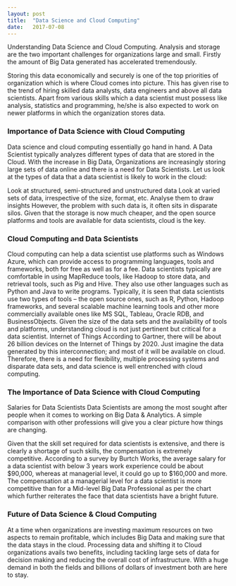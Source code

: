 ```yaml
---
layout: post
title:  "Data Science and Cloud Computing"
date:   2017-07-08
---
```


<p class="intro"><span class="dropcap">U</span>nderstanding Data Science and Cloud Computing.
Analysis and storage are the two important challenges for organizations large and small. Firstly the amount of Big Data generated has accelerated tremendously. </p>
Storing this data economically and securely is one of the top priorities of organization which is where Cloud comes into picture.  This has given rise to the trend of hiring skilled data analysts,  data engineers and above all data scientists. Apart from various skills which a data scientist must possess like analysis, statistics and programming, he/she is also expected to work on newer platforms in which the organization stores data.

<h3>Importance of Data Science with Cloud Computing</h3>
Data science and cloud computing essentially go hand in hand. A Data Scientist typically analyzes different types of data that are stored in the Cloud.  With the increase in Big Data, Organizations are increasingly storing large sets of data online and there is a need for Data Scientists. Let us look at the types of data that a data scientist is likely to work  in the cloud:

Look at structured, semi-structured and unstructured data
Look at varied sets of data, irrespective of the size, format, etc.
Analyse them to draw insights
However, the problem with such data is, it often sits in disparate silos. Given that the storage is now much cheaper, and the open source platforms and tools are available for data scientists, cloud is the key.

<h3>Cloud Computing and Data Scientists</h3>
Cloud computing can help a data scientist use platforms such as Windows Azure, which can provide access to programming languages, tools and frameworks, both for free as well as for a fee.
Data scientists typically are comfortable in using MapReduce tools, like Hadoop to store data, and retrieval tools, such as Pig and Hive. They also use other languages such as Python and Java to write programs.
Typically, it is seen that data scientists use two types of tools – the open source ones, such as R, Python, Hadoop frameworks, and several scalable machine learning tools and other more commercially available ones like MS SQL, Tableau, Oracle RDB, and BusinessObjects.
Given the size of the data sets and the availability of tools and platforms, understanding cloud is not just pertinent but critical for a data scientist.
Internet of Things
According to Gartner, there will be about 26 billion devices on the Internet of Things by 2020. Just imagine the data generated by this interconnection; and most of it will be available on cloud. Therefore, there is a need for flexibility, multiple processing systems and disparate data sets, and data science is well entrenched with cloud computing.

<h3>The Importance of Data Science with Cloud Computing</h3>

Salaries for Data Scientists
Data Scientists are among the most sought after people when it comes to working on Big Data & Analytics. A simple comparison with other professions will give you a clear picture how things are changing.

Given that the skill set required for data scientists is extensive, and there is clearly a shortage of such skills, the compensation is extremely competitive. According to a survey by Burtch Works, the average salary for a data scientist with below 3 years work experience could be about $90,000, whereas at managerial level, it could go up to $160,000 and more. The compensation at a managerial level for a data scientist is more competitive than for a Mid-level Big Data Professional as per the chart which further reiterates the face that data scientists have a bright future.

<h3>Future of Data Science & Cloud Computing</h3>
At a time when organizations are investing maximum resources on two aspects to remain profitable, which includes Big Data and making sure that the data stays in the cloud. Processing data and shifting it to Cloud organizations avails two benefits, including tackling large sets of data for decision making and reducing the overall cost of infrastructure. With a huge demand in both the fields and billions of dollars of investment both are here to stay.
